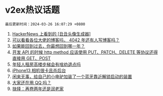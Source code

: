 # v2ex热议话题

`最后更新时间：2024-03-26 16:07:29 +0800`

1. [HackerNews 上看到的 [丑丑头像生成器]](https://www.v2ex.com/t/1027006)
1. [可以看看各位大佬的博客吗， 4042 年还有人写博客吗？](https://www.v2ex.com/t/1026924)
1. [如果能回到过去，你最想回到哪一年？](https://www.v2ex.com/t/1027003)
1. [开发 API 的时候 http method 应该使用 PUT、PATCH、DELETE 等协议还得直接用 GET、POST](https://www.v2ex.com/t/1026944)
1. [年轻人租房高楼步梯会有啥劝退点吗](https://www.v2ex.com/t/1027055)
1. [iPhone13 相机很卡且杀后台](https://www.v2ex.com/t/1026898)
1. [闲来无事，给自己的小电驴加装了一个蓝牙靠近解锁启动的装置](https://www.v2ex.com/t/1027088)
1. [大家还在用 QQ 吗？](https://www.v2ex.com/t/1027062)
1. [抉择：再卷两年还是润老家](https://www.v2ex.com/t/1026875)

